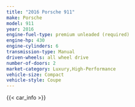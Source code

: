 ```yaml
---
title: "2016 Porsche 911"
make: Porsche
model: 911
year: 2016
engine-fuel-type: premium unleaded (required)
engine-hp: 430
engine-cylinders: 6
transmission-type: Manual
driven-wheels: all wheel drive
number-of-doors: 2
market-category: Luxury,High-Performance
vehicle-size: Compact
vehicle-style: Coupe
---
```


{{< car_info >}}

